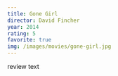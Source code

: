 ```yaml
---
title: Gone Girl
director: David Fincher
year: 2014
rating: 5
favorite: true
img: /images/movies/gone-girl.jpg
---
```


review text